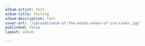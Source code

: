 ```yaml
---
album-artist: Test
album-title: Testing
album-description: Test
cover-art: "/uploads/neck-of-the-woods-annex-of-ire-cover.jpg"
published: false
layout: album

---
```

